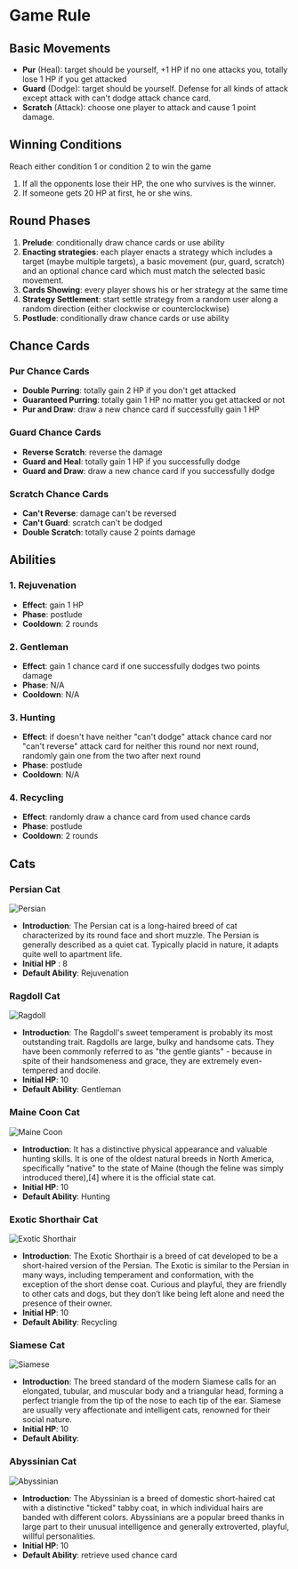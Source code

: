 # Game Rule

## Basic Movements

* __Pur__ (Heal): target should be yourself, +1 HP if no one attacks you, totally lose 1 HP if you get attacked
* __Guard__ (Dodge): target should be yourself. Defense for all kinds of attack except attack with can't dodge attack chance card.
* __Scratch__ (Attack): choose one player to attack and cause 1 point damage.

## Winning Conditions

Reach either condition 1 or condition 2 to win the game

1. If all the opponents lose their HP, the one who survives is the winner.
2. If someone gets 20 HP at first, he or she wins.

## Round Phases

1. __Prelude__: conditionally draw chance cards or use ability
2. __Enacting strategies__: each player enacts a strategy which includes a target (maybe multiple targets), a basic movement (pur, guard, scratch) and an optional chance card which must match the selected basic movement.
3. __Cards Showing__: every player shows his or her strategy at the same time
4. __Strategy Settlement__: start settle strategy from a random user along a random direction (either clockwise or counterclockwise)
5. __Postlude__: conditionally draw chance cards or use ability

## Chance Cards

### Pur Chance Cards

* __Double Purring__: totally gain 2 HP if you don't get attacked
* __Guaranteed Purring__: totally gain 1 HP no matter you get attacked or not
* __Pur and Draw__: draw a new chance card if successfully gain 1 HP

### Guard Chance Cards

* __Reverse Scratch__: reverse the damage
* __Guard and Heal__: totally gain 1 HP if you successfully dodge
* __Guard and Draw__: draw a new chance card if you successfully dodge

### Scratch Chance Cards

* __Can't Reverse__: damage can't be reversed
* __Can't Guard__: scratch can't be dodged
* __Double Scratch__: totally cause 2 points damage

## Abilities

### 1. Rejuvenation

* __Effect__: gain 1 HP
* __Phase__: postlude
* __Cooldown__: 2 rounds

### 2. Gentleman

* __Effect__: gain 1 chance card if one successfully dodges two points damage
* __Phase__: N/A
* __Cooldown__: N/A

### 3. Hunting

* __Effect__: if doesn't have neither "can't dodge" attack chance card nor "can't reverse" attack card for neither this round nor next round, randomly gain one from the two after next round
* __Phase__: postlude
* __Cooldown__: N/A

### 4. Recycling

* __Effect__: randomly draw a chance card from used chance cards
* __Phase__: postlude
* __Cooldown__: 2 rounds

## Cats

### Persian Cat

![Persian](/img/persian.jpg "Persian")

* __Introduction__: The Persian cat is a long-haired breed of cat characterized by its round face and short muzzle. The Persian is generally described as a quiet cat. Typically placid in nature, it adapts quite well to apartment life.
* __Initial HP__ : 8
* __Default Ability__: Rejuvenation

### Ragdoll Cat

![Ragdoll](/img/ragdoll.jpg "Ragdoll")

* __Introduction__: The Ragdoll's sweet temperament is probably its most outstanding trait. Ragdolls are large, bulky and handsome cats. They have been commonly referred to as "the gentle giants" - because in spite of their handsomeness and grace, they are extremely even-tempered and docile.
* __Initial HP__: 10
* __Default Ability__: Gentleman

### Maine Coon Cat

![Maine Coon](/img/maine_coon.jpg "Maine Coon")

* __Introduction__: It has a distinctive physical appearance and valuable hunting skills. It is one of the oldest natural breeds in North America, specifically "native" to the state of Maine (though the feline was simply introduced there),[4] where it is the official state cat.
* __Initial HP__: 10
* __Default Ability__: Hunting

### Exotic Shorthair Cat

![Exotic Shorthair](/img/exotic_shorthair.jpg "Exotic Shorthair")

* __Introduction__: The Exotic Shorthair is a breed of cat developed to be a short-haired version of the Persian. The Exotic is similar to the Persian in many ways, including temperament and conformation, with the exception of the short dense coat. Curious and playful, they are friendly to other cats and dogs, but they don’t like being left alone and need the presence of their owner.
* __Initial HP__: 10
* __Default Ability__: Recycling

### Siamese Cat

![Siamese](/img/siamese.jpg "Siamese")

* __Introduction__: The breed standard of the modern Siamese calls for an elongated, tubular, and muscular body and a triangular head, forming a perfect triangle from the tip of the nose to each tip of the ear. Siamese are usually very affectionate and intelligent cats, renowned for their social nature.
* __Initial HP__: 10
* __Default Ability__:

### Abyssinian Cat

![Abyssinian](/img/asyssinian.jpg "Abyssinian")

* __Introduction__: The Abyssinian is a breed of domestic short-haired cat with a distinctive "ticked" tabby coat, in which individual hairs are banded with different colors. Abyssinians are a popular breed thanks in large part to their unusual intelligence and generally extroverted, playful, willful personalities.
* __Initial HP__: 10
* __Default Ability__: retrieve used chance card

